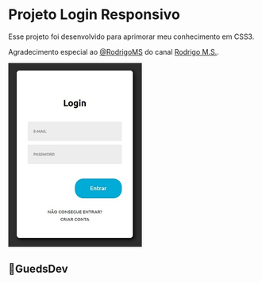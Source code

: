 # Projeto Login Responsivo

Esse projeto foi desenvolvido para aprimorar meu conhecimento em CSS3.

Agradecimento especial ao [@RodrigoMS](https://github.com/RodrigoMS) do canal [Rodrigo M.S.](https://www.youtube.com/@rodrigom.s.4443).

![Preview](./img/preview.jpg)

## 🚀GuedsDev